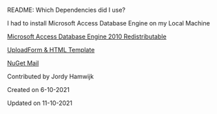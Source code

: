 ﻿README:
Which Dependencies did I use?

I had to install Microsoft Access Database Engine on my Local Machine

[Microsoft Access Database Engine 2010 Redistributable](https://www.microsoft.com/en-us/download/details.aspx?id=13255)

[UploadForm & HTML Template](https://www.crazygeeksblog.com/2019/03/how-to-read-data-from-excel-sheet-and-insert-into-database-table-using-c-asp-net-mvc/)

[NuGet Mail](https://afterlogic.com/mailbee-net/docs/MailBee.Mime.EmailAddress.Parse.html)


Contributed by Jordy Hamwijk

Created on 6-10-2021

Updated on 11-10-2021